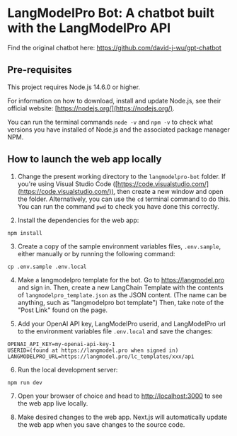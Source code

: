 # LangModelPro Bot: A chatbot built with the LangModelPro API

Find the original chatbot here: https://github.com/david-j-wu/gpt-chatbot

## Pre-requisites

This project requires Node.js 14.6.0 or higher.

For information on how to download, install and update Node.js, see their official website: [https://nodejs.org/](https://nodejs.org/).

You can run the terminal commands `node -v` and `npm -v` to check what versions you have installed of Node.js and the associated package manager NPM.

## How to launch the web app locally

1. Change the present working directory to the `langmodelpro-bot` folder. If you're using Visual Studio Code ([https://code.visualstudio.com/](https://code.visualstudio.com/)), then create a new window and open the folder. Alternatively, you can use the `cd` terminal command to do this. You can run the command `pwd` to check you have done this correctly.

2. Install the dependencies for the web app:

```
npm install
```

3. Create a copy of the sample environment variables files, `.env.sample`, either manually or by running the following command:

```
cp .env.sample .env.local
```

4. Make a langmodelpro template for the bot. Go to https://langmodel.pro and sign in. Then, create a new LangChain Template with the contents of `langmodelpro_template.json` as the JSON content. (The name can be anything, such as "langmodelpro bot template") Then, take note of the "Post Link" found on the page.


5. Add your OpenAI API key, LangModelPro userid, and LangModelPro url to the environment variables file `.env.local` and save the changes:

```
OPENAI_API_KEY=my-openai-api-key-1
USERID=(found at https://langmodel.pro when signed in)
LANGMODELPRO_URL=https://langmodel.pro/lc_templates/xxx/api
```

6. Run the local development server:

```
npm run dev
```

7. Open your browser of choice and head to [http://localhost:3000](http://localhost:3000) to see the web app live locally.

8. Make desired changes to the web app. Next.js will automatically update the web app when you save changes to the source code.
